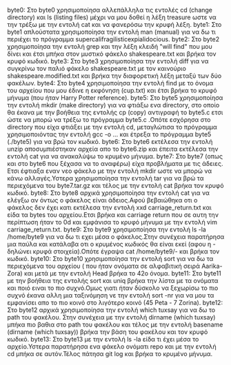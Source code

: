 byte0: Στο byte0 χρησιμοποίησα αλλεπάλληλα τις εντολές cd (change directory) και ls (listing files) μέχρι να μου δοθεί η λέξη treasure ωστε να την τρέξω με την εντολή cat και να φανερόσω την κρυφή λέξη.
byte1: Στο byte1 απλούστατα χρησιμοποίησα την εντολή man (manual) για να δω τι περιέχει το πρόγραμμα supercalifragilisticexpialidocious.
byte2: Στο byte2 χρησιμοποίησα την εντολή grep και την λέξη κλειδή "will find" που μου δίνει και έτσι μπήκα στον μυστικό φάκελο shakespeare.txt και βρήκα τον κρυφό κωδικό.
byte3: Στο byte3 χρησιμοποίησα την εντολή diff για να συγκρίνω τον παλιό φάκελο shakespeare.txt με τον καινούριο shakespeare.modified.txt και βρήκα την διαφορετική λέξη μεταξύ των δύο φακέλων.
byte4: Στο byte4 χρησιμοποίησα την εντολή find με το όνομα του αρχείου που μου έδινε η εκφόνηση (cup.txt) και έτσι βρήκα το κρυφό μήνυμα (που ήταν Harry Potter reference). 
byte5: Στο byte5 χρησιμοποίησα την εντολή mkdir (make directory) για να φτιάξω ενα directory, στο οποίο θα έκανα με την βοήθεια της εντολής cp (copy) αντιγραφή το byte5.c ετσι ώστε να μπορώ να τρέξω το πρόγραμμα byte5.c .Οπότε εσχόρησα στο directory που είχα φτιάξει με την εντολή cd, μεταγλώτισα το πρόγραμμα χρησιμοποιόντας την εντολή gcc -o ... και έτρεξα το πρόγραμμα byte5 (./byte5) για να βρώ τον κωδικό. 
byte6: Στο byte6 εκτέλεσα την εντολή unzip αποσυμπιέστηκαν αρχεία απο το byte6.zip και έπειτα εκτέλεσα την εντολή cat για να ανακαλύψω το κρυμένο μήνυμα.
byte7: Στο byte7 (οπως και στο byte6 που ξέχασα να το αναφέρω) είχα προβλήματα με τις άδειες. Ετσι έφτιαξα εναν νεο φάκελο με την εντολή mkdir ωστε να μπορώ να κάνω αλλαγές.Υστερα χρησιμοποίησα την εντολή tar για να βρώ τα περιεχόμενα του byte7.tar.gz και τέλος με την εντολή cat βρήκα τον κρυφό κωδικό.
byte8: Στο byte8 αρχικά χρησιμοποίησα την εντολή cat για να ελέγξω αν όντως ο φάκελος είναι άδειος.Αφού βεβαιώθηκα οτι ο φάκελος δεν έχει κατι εκτέλεσα την εντολή xxd carriage_return.txt και είδα τα bytes του αρχείου.Ετσι βρήκα και carriage return που σε αυτη την περίπτωση ήταν το 0d και εμφάνισα το κρυφό μήνυμα με την εντολή vim carriage_return.txt.
byte9: Στο byte9 χρησιμοποίησα την εντολή ls -la /home/byte9 για να δω τι εχει μέσα ο φάκελος.Στην συνέχεια παρατήρησα μια παύλα και κατάλαβα οτι ο κρυμένος κωδικός θα είναι εκεί (αφου η - δηλώνει κρυφά στοιχεία).Οπότε έγραψα cat /home/byte9/- και βρήκα τον κωδικό.
byte10: Στο byte10 χρησιμοποίησα την εντολή sort για να δω τα περιεχόμενα του αρχείου ( που ήταν ονόματα σε αλφαβιτική σειρά Aarika-Zora) και μετά με την εντολή Head βρήκα το 42ο όνομα.
byte11: Στο byte11 με την βοήθεια της εντολής sort και uniq βρήκα την λίστα με τα ονόματα και ποιό ειναι το πιο συχνό.Ομως γιατι ήταν δύσκολο να ξεχωρίσω το πιο συχνό έκανα αλλη μια ταξινόμηση νε την εντολή sort -nr για να μου τα εμφανίσει απο το πιο κοινό στο λιγότερο κοινό (45 Peta - 7 Zorina).
byte12: Στο byte12 αρχικά χρησιμοποίησα την εντολή which tuxsay για να δω το path του φακέλου. Στην συνέχεια με την εντολή  dirname (which tuxsay) μπήκα πιο βαθια στο path του φακέλου και τέλος με την εντολή  basename (dirname (which tuxsay)) βρήκα την βάση του φακέλου και τον κρυφό κωδικό. 
byte13: Στο byte13 με την εντολή ls -la είδα τι έχει μέσα το αρχείο.Υστερα παρατήρησα ενα φάκελο ονόματι repo και με την εντολή cd μπήκα σε αυτόν.Τέλος πάτησα git log και βρήκα το κρυμένο μήνυμα. 
